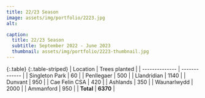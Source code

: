 ```yaml
---
title: 22/23 Season
image: assets/img/portfolio/2223.jpg
alt: 

caption:
  title: 22/23 Season
  subtitle: September 2022 - June 2023
  thumbnail: assets/img/portfolio/2223-thumbnail.jpg
---
```

{:.table}
{:.table-striped}
|   Location     | Trees planted |
| -------------- | ------------- |
| Singleton Park | 60            |
| Penllegaer     | 500           |
| Llandridian    | 1140          |
| Dunvant        | 950           |
| Cae Felin CSA  | 420           |
| Ashlands       | 350           |
| Waunarlwydd    | 2000          |
| Ammanford      | 950           |
| **Total**      | **6370**      |
